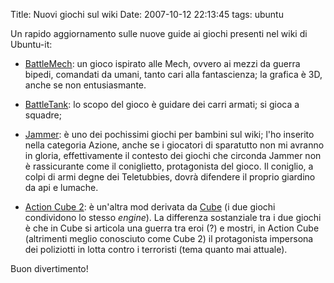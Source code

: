 Title: Nuovi giochi sul wiki
Date:  2007-10-12 22:13:45
tags: ubuntu

Un rapido aggiornamento sulle nuove guide ai giochi presenti nel wiki di
Ubuntu-it:

 * [BattleMech][1]: un gioco ispirato alle Mech, ovvero ai mezzi da
guerra bipedi, comandati da umani, tanto cari alla fantascienza; la grafica è
3D, anche se non entusiasmante.

 * [BattleTank][2]: lo scopo del gioco è guidare dei carri armati; si gioca a squadre;

 * [Jammer][3]: è uno dei pochissimi giochi per bambini sul wiki; l'ho inserito nella categoria Azione,
anche se i giocatori di sparatutto non mi avranno in gloria, effettivamente il
contesto dei giochi che circonda Jammer non è rassicurante come il
coniglietto, protagonista del gioco. Il coniglio, a colpi di armi degne dei
Teletubbies, dovrà difendere il proprio giardino da api e lumache.

 * [Action Cube 2][4]: è un'altra mod derivata da [Cube][5] (i due giochi condividono lo
stesso _engine_). La differenza sostanziale tra i due giochi è che in Cube si
articola una guerra tra eroi (?) e mostri, in Action Cube (altrimenti meglio
conosciuto come Cube 2) il protagonista impersona dei poliziotti in lotta
contro i terroristi (tema quanto mai attuale).


Buon divertimento!

   [1]: http://wiki.ubuntu-it.org/Giochi/Azione/Battlemech

   [2]: http://wiki.ubuntu-it.org/Giochi/Strategia/BattleTanks

   [3]: http://wiki.ubuntu-it.org/Giochi/Azione/Jammer

   [4]: http://wiki.ubuntu-it.org/Giochi/Azione/ActionCube2

   [5]: http://wiki.ubuntu-it.org/Giochi/Azione/Cube
